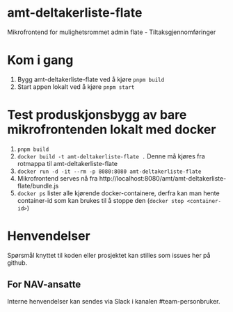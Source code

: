 # amt-deltakerliste-flate

Mikrofrontend for mulighetsrommet admin flate - Tiltaksgjennomføringer

# Kom i gang

1. Bygg amt-deltakerliste-flate ved å kjøre `pnpm build`
2. Start appen lokalt ved å kjøre `pnpm start`

# Test produskjonsbygg av bare mikrofrontenden lokalt med docker
1. `pnpm build`
2. `docker build -t amt-deltakerliste-flate .` Denne må kjøres fra rotmappa til amt-deltakerliste-flate
3. `docker run -d -it --rm -p 8080:8080 amt-deltakerliste-flate`
4. Mikrofrontend serves nå fra http://localhost:8080/amt/amt-deltakerliste-flate/bundle.js
5. `docker ps` lister alle kjørende docker-containere, derfra kan man hente container-id som kan brukes til å stoppe den (`docker stop <container-id>`)

# Henvendelser

Spørsmål knyttet til koden eller prosjektet kan stilles som issues her på github.

## For NAV-ansatte

Interne henvendelser kan sendes via Slack i kanalen #team-personbruker.
